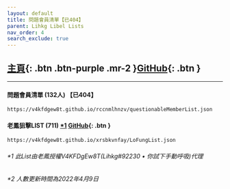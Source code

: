 ```yaml
---
layout: default
title: 問題會員清單【已404】
parent: Lihkg Libel Lists
nav_order: 4
search_exclude: true
---
```

## [主頁](https://lihkg.com/thread/2841778/page/21?post=520){: .btn .btn-purple .mr-2 }[GitHub](https://github.com/V4KFDgEw8T/rccnmlhnzv){: .btn }

---

#### 問題會員清單 (132人) 【已404】
```
https://v4kfdgew8t.github.io/rccnmlhnzv/questionableMemberList.json
```

#### 老鳳狙擊LIST (711) [*1](#1-此list由老鳳授權v4kfdgew8tlihkg92230--你試下手動呼吸代理) [GitHub](https://github.com/V4KFDgEw8T/xrsbkvnfay){: .btn }
```
https://v4kfdgew8t.github.io/xrsbkvnfay/LoFungList.json
```

###### *1 此List由老鳳授權V4KFDgEw8T(Lihkg#92230 • 你試下手動呼吸)代理

###### *2 人數更新時間為2022年4月9日
